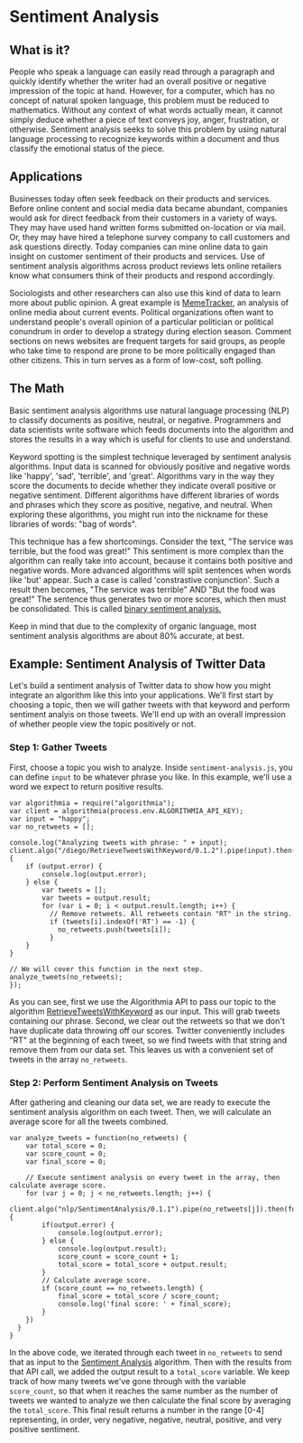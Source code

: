# Sentiment Analysis
## What is it?
People who speak a language can easily read through a paragraph and quickly identify whether the writer had an overall positive or negative impression of the topic at hand. However, for a computer, which has no concept of natural spoken language, this problem must be reduced to mathematics. Without any context of what words actually mean, it cannot simply deduce whether a piece of text conveys joy, anger, frustration, or otherwise. Sentiment analysis seeks to solve this problem by using natural language processing to recognize keywords within a document and thus classify the emotional status of the piece.

## Applications
Businesses today often seek feedback on their products and services. Before online content and social media data became abundant, companies would ask for direct feedback from their customers in a variety of ways. They may have used hand written forms submitted on-location or via mail. Or, they may have hired a telephone survey company to call customers and ask questions directly. Today companies can mine online data to gain insight on customer sentiment of their products and services.  Use of sentiment analysis algorithms across product reviews lets online retailers know what consumers think of their products and respond accordingly.

Sociologists and other researchers can also use this kind of data to learn more about public opinion. A great example is [MemeTracker](http://www.memetracker.org/index.html), an analysis of online media about current events. Political organizations often want to understand people's overall opinion of a particular politician or political conundrum in order to develop a strategy during election season. Comment sections on news websites are frequent targets for said groups, as people who take time to respond are prone to be more politically engaged than other citizens. This in turn serves as a form of low-cost, soft polling.

## The Math
Basic sentiment analysis algorithms use natural language processing (NLP) to classify documents as positive, neutral, or negative. Programmers and data scientists write software which feeds documents into the algorithm and stores the results in a way which is useful for clients to use and understand.

Keyword spotting is the simplest technique leveraged by sentiment analysis algorithms. Input data is scanned for obviously positive and negative words like 'happy', 'sad', 'terrible', and 'great'. Algorithms vary in the way they score the documents to decide whether they indicate overall positive or negative sentiment. Different algorithms have different libraries of words and phrases which they score as positive, negative, and neutral. When exploring these algorithms, you might run into the nickname for these libraries of words: "bag of words".

This technique has a few shortcomings. Consider the text, "The service was terrible, but the food was great!" This sentiment is more complex than the algorithm can really take into account, because it contains both positive and negative words. More advanced algorithms will split sentences when words like 'but' appear. Such a case is called 'constrastive conjunction'.  Such a result then becomes, "The service was terrible" AND "But the food was great!"  The sentence thus generates two or more scores, which then must be consolidated. This is called [binary sentiment analysis.](http://nlp.stanford.edu/~socherr/EMNLP2013_RNTN.pdf)

Keep in mind that due to the complexity of organic language, most sentiment analysis algorithms are about 80% accurate, at best.

## Example: Sentiment Analysis of Twitter Data
Let's build a sentiment analysis of Twitter data to show how you might integrate an algorithm like this into your applications. We'll first start by choosing a topic, then we will gather tweets with that keyword and perform sentiment analyis on those tweets. We'll end up with an overall impression of whether people view the topic positively or not.

### Step 1: Gather Tweets
First, choose a topic you wish to analyze. Inside `sentiment-analysis.js`, you can define `input` to be whatever phrase you like. In this example, we'll use a word we expect to return positive results.

```
var algorithmia = require("algorithmia");
var client = algorithmia(process.env.ALGORITHMIA_API_KEY);
var input = "happy";
var no_retweets = [];

console.log("Analyzing tweets with phrase: " + input);
client.algo("/diego/RetrieveTweetsWithKeyword/0.1.2").pipe(input).then(function(output) {
    if (output.error) {
        console.log(output.error);
    } else {
        var tweets = [];
        var tweets = output.result;
        for (var i = 0; i < output.result.length; i++) {
          // Remove retweets. All retweets contain "RT" in the string.
          if (tweets[i].indexOf('RT') == -1) {
            no_retweets.push(tweets[i]);
          }
    }
}

// We will cover this function in the next step.
analyze_tweets(no_retweets);
});
```

As you can see, first we use the Algorithmia API to pass our topic to the algorithm [RetrieveTweetsWithKeyword](https://algorithmia.com/algorithms/diego/RetrieveTweetsWithKeyword) as our input. This will grab tweets containing our phrase. Second, we clear out the retweets so that we don't have duplicate data throwing off our scores. Twitter conveniently includes "RT" at the beginning of each tweet, so we find tweets with that string and remove them from our data set. This leaves us with a convenient set of tweets in the array `no_retweets`.

### Step 2: Perform Sentiment Analysis on Tweets
After gathering and cleaning our data set, we are ready to execute the sentiment analysis algorithm on each tweet. Then, we will calculate an average score for all the tweets combined.

```
var analyze_tweets = function(no_retweets) {
    var total_score = 0;
    var score_count = 0;
    var final_score = 0;

    // Execute sentiment analysis on every tweet in the array, then calculate average score.
    for (var j = 0; j < no_retweets.length; j++) {
        client.algo("nlp/SentimentAnalysis/0.1.1").pipe(no_retweets[j]).then(function(output) {
        if(output.error) {
            console.log(output.error);
        } else {
            console.log(output.result);
            score_count = score_count + 1;
            total_score = total_score + output.result;
        }
        // Calculate average score.
        if (score_count == no_retweets.length) {
            final_score = total_score / score_count;
            console.log('final score: ' + final_score);
        }
    })
  }
}
```

In the above code, we iterated through each tweet in `no_retweets` to send that as input to the [Sentiment Analysis](https://algorithmia.com/algorithms/nlp/SentimentAnalysis) algorithm. Then with the results from that API call, we added the output result to a `total_score` variable. We keep track of how many tweets we've gone through with the variable `score_count`, so that when it reaches the same number as the number of tweets we wanted to analyze we then calculate the final score by averaging the `total_score`. This final result returns a number in the range [0-4] representing, in order, very negative, negative, neutral, positive, and very positive sentiment.
